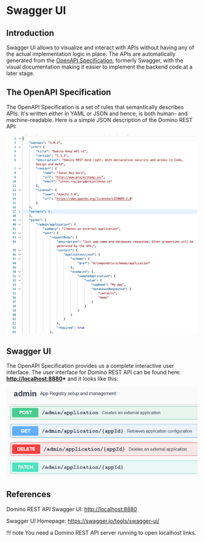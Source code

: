 # Swagger UI

## Introduction

Swagger UI allows to visualize and interact with APIs without having any of the actual implementation logic in place. The APIs are automatically generated from the [OpenAPI Specification](https://swagger.io/specification/), formerly Swagger, with the visual documentation making it easier to implement the backend code at a later stage.

## The OpenAPI Specification

The OpenAPI Specification is a set of rules that semantically describes APIs. It's written either in YAML or JSON and hence, is both human- and machine-readable. Here is a simple JSON description of the Domino REST API:

![Swagger File](../../assets/images/KeepSwaggerUI.png)

## Swagger UI

The OpenAPI Specification provides us a complete interactive user interface. The user interface for Domino REST API can be found here: **<http://localhost:8880>\*** and it looks like this:

![Swagger UI](../../assets/images/SwaggerUI.png)

## References

Domino REST API Swagger UI: <http://localhost:8880>

Swagger UI Homepage: <https://swagger.io/tools/swagger-ui/>

<!-- prettier-ignore -->
!!! note
    You need a Domino REST API server running to open localhost links.
